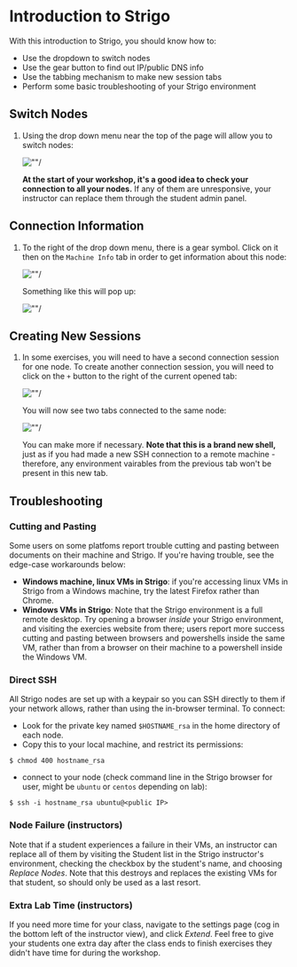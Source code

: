 # Introduction to Strigo

With this introduction to Strigo, you should know how to:

 - Use the dropdown to switch nodes
 - Use the gear button to find out IP/public DNS info
 - Use the tabbing mechanism to make new session tabs
 - Perform some basic troubleshooting of your Strigo environment

## Switch Nodes

1.  Using the drop down menu near the top of the page will allow you to switch nodes:

    ![""](../primers/images/screen-switch-nodes.png)/

    **At the start of your workshop, it's a good idea to check your connection to all your nodes.** If any of them are unresponsive, your instructor can replace them through the student admin panel.

## Connection Information

1.  To the right of the drop down menu, there is a gear symbol. Click on it then on the `Machine Info` tab in order to get information about this node:

    ![""](../primers/images/screen-machine-info.png)/

    Something like this will pop up:

    ![""](../primers/images/screen-ip-info.png)/

## Creating New Sessions

1.  In some exercises, you will need to have a second connection session for one node. To create another connection session, you will need to click on the `+` button to the right of the current opened tab:

    ![""](../primers/images/screen-session-tab.png)/

    You will now see two tabs connected to the same node:

    ![""](../primers/images/screen-tabs.png)/

    You can make more if necessary. **Note that this is a brand new shell,** just as if you had made a new SSH connection to a remote machine - therefore, any environment vairables from the previous tab won't be present in this new tab.

## Troubleshooting

### Cutting and Pasting

Some users on some platfoms report trouble cutting and pasting between documents on their machine and Strigo. If you're having trouble, see the edge-case workarounds below:

 - **Windows machine, linux VMs in Strigo**: if you're accessing linux VMs in Strigo from a Windows machine, try the latest Firefox rather than Chrome.
 - **Windows VMs in Strigo**: Note that the Strigo environment is a full remote desktop. Try opening a browser _inside_ your Strigo environment, and visiting the exercies website from there; users report more success cutting and pasting between browsers and powershells inside the same VM, rather than from a browser on their machine to a powershell inside the Windows VM.
 
### Direct SSH

All Strigo nodes are set up with a keypair so you can SSH directly to them if your network allows, rather than using the in-browser terminal. To connect:

 - Look for the private key named `$HOSTNAME_rsa` in the home directory of each node.
 - Copy this to your local machine, and restrict its permissions:
 
 ```
 $ chmod 400 hostname_rsa
 ```
 - connect to your node (check command line in the Strigo browser for user, might be `ubuntu` or `centos` depending on lab):
 ```
 $ ssh -i hostname_rsa ubuntu@<public IP>
 ```
 
### Node Failure (instructors)

Note that if a student experiences a failure in their VMs, an instructor can replace all of them by visiting the Student list in the Strigo instructor's environment, checking the checkbox by the student's name, and choosing *Replace Nodes*. Note that this destroys and replaces the existing VMs for that student, so should only be used as a last resort.

### Extra Lab Time (instructors)

If you need more time for your class, navigate to the settings page (cog in the bottom left of the instructor view), and click *Extend*. Feel free to give your students one extra day after the class ends to finish exercises they didn't have time for during the workshop.
